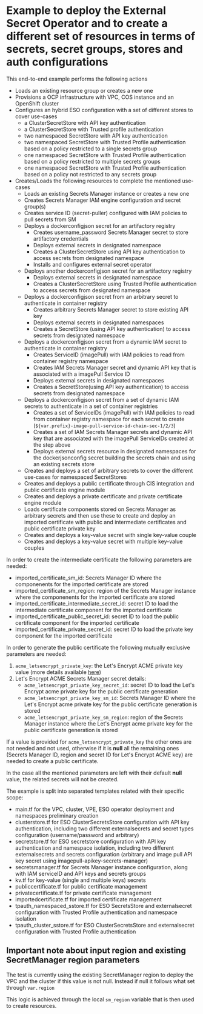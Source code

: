 # Example to deploy the External Secret Operator and to create a different set of resources in terms of secrets, secret groups, stores and auth configurations

This end-to-end example performs the following actions
- Loads an existing resource group or creates a new one
- Provisions a OCP infrastructure with VPC, COS instance and an OpenShift cluster
- Configures an hybrid ESO configuration with a set of different stores to cover use-cases
  - a ClusterSecretStore with API key authentication
  - a ClusterSecretStore with Trusted profile authentication
  - two namespaced SecretStore with API key authentication
  - two namespaced SecretStore with Trusted Profile authentication based on a policy restricted to a single secrets group
  - one namespaced SecretStore with Trusted Profile authentication based on a policy restricted to multiple secrets groups
  - one namespaced SecretStore with Trusted Profile authentication based on a policy not restricted to any secrets group
- Creates/Loads the following resources to complete the mentioned use-cases
  - Loads an existing Secrets Manager instance or creates a new one
  - Creates Secrets Manager IAM engine configuration and secret group(s)
  - Creates service ID (secret-puller) configured with IAM policies to pull secrets from SM
  - Deploys a dockerconfigjson secret for an artifactory registry
    - Creates username_password Secrets Manager secret to store artifactory credentials
    - Deploys external secrets in designated namespace
    - Creates a ClusterSecretStore using API key authentication to access secrets from designated namespace
    - Installs and configures external secret operator
  - Deploys another dockerconfigjson secret for an artifactory registry
    - Deploys external secrets in designated namespace
    - Creates a ClusterSecretStore using Trusted Profile authentication to access secrets from designated namespace
  - Deploys a dockerconfigjson secret from an arbitrary secret to authenticate in container registry
    - Creates arbitrary Secrets Manager secret to store existing API key
    - Deploys external secrets in designated namespaces
    - Creates a SecretStore (using API key authentication) to access secrets from designated namespace
  - Deploys a dockerconfigjson secret from a dynamic IAM secret to authenticate in container registry
    - Creates ServiceID (imagePull) with IAM policies to read from container registry namespace
    - Creates IAM Secrets Manager secret and dynamic API key that is associated with a imagePull Service ID
    - Deploys external secrets in designated namespaces
    - Creates a SecretStore(using API key authentication) to access secrets from designated namespace
  - Deploys a dockerconfigjson secret from a set of dynamic IAM secrets to authenticate in a set of container registries
    - Creates a set of ServiceIDs (imagePull) with IAM policies to read from container registry namespace for each secret to create (`${var.prefix}-image-pull-service-id-chain-sec-1/2/3`)
    - Creates a set of IAM Secrets Manager secrets and dynamic API key that are associated with the imagePull ServiceIDs created at the step above
    - Deploys external secrets resource in designated namespaces for the dockerjsonconfig secret building the secrets chain and using an existing secrets store
  - Creates and deploys a set of arbitrary secrets to cover the different use-cases for namespaced SecretStores
  - Creates and deploys a public certificate through CIS integration and public certificate engine module
  - Creates and deploys a private certificate and private certificate engine module
  - Loads certificate components stored on Secrets Manager as arbitrary secrets and then use these to create and deploy an imported certificate with public and intermediate certificates and public certificate private key
  - Creates and deploys a key-value secret with single key-value couple
  - Creates and deploys a key-value secret with multiple key-value couples



In order to create the intermediate certificate the following parameters are needed:
- imported_certificate_sm_id: Secrets Manager ID where the componenents for the imported certificate are stored
- imported_certificate_sm_region: region of the Secrets Manager instance where the componenents for the imported certificate are stored
- imported_certificate_intermediate_secret_id: secret ID to load the intermediate certificate component for the imported certificate
- imported_certificate_public_secret_id: secret ID to load the public certificate component for the imported certificate
- imported_certificate_private_secret_id: secret ID to load the private key component for the imported certificate

In order to generate the public certificate the following mutually exclusive parameters are needed:
1. `acme_letsencrypt_private_key`: the Let's Encrypt ACME private key value (more details available [here](https://cloud.ibm.com/docs/secrets-manager?topic=secrets-manager-prepare-order-certificates#create-acme-account))
2. Let's Encrypt ACME Secrets Manager secret details:
   - `acme_letsencrypt_private_key_secret_id`: secret ID to load the Let's Encrypt acme private key for the public certificate generation
   - `acme_letsencrypt_private_key_sm_id`: Secrets Manager ID where the Let's Encrypt acme private key for the public certificate generation is stored
   - `acme_letsencrypt_private_key_sm_region`: region of the Secrets Manager instance where the Let's Encrypt acme private key for the public certificate generation is stored

If a value is provided for `acme_letsencrypt_private_key` the other ones are not needed and not used, otherwise if it is **null** all the remaining ones (Secrets Manager ID, region and secret ID for Let's Encrypt ACME key) are needed to create a public certificate.

In the case all the mentioned parameters are left with their default **null** value, the related secrets will not be created.

The example is split into separated templates related with their specific scope:
- main.tf for the VPC, cluster, VPE, ESO operator deployment and namespaces preliminary creation
- clusterstore.tf for ESO ClusterSecretsStore configuration with API key authentication, including two different externalsecrets and secret types configuration (username/password and arbitrary)
- secretstore.tf for ESO secretstore configuration with API key authentication and namespace isolation, including two different externalsecrets and secrets configuration (arbitrary and image pull API key secret using imagepull-apikey-secrets-manager)
- secretsmanager.tf for Secrets Manager instance configuration, along with IAM serviceID and API keys and secrets groups
- kv.tf for key-value (single and multiple keys) secrets
- publiccertificate.tf for public certificate management
- privatecertificate.tf for private certificate management
- importedcertificate.tf for imported certificate management
- tpauth_namespaced_sstore.tf for ESO SecretsStore and externalsecret configuration with Trusted Profile authentication and namespace isolation
- tpauth_cluster_sstore.tf for ESO ClusterSecretsStore and externalsecret configuration with Trusted Profile authentication


## Important note about input region and existing SecretManager region parameters

The test is currently using the existing SecretManager region to deploy the VPC and the cluster if this value is not null. Instead if null it follows what set through `var.region`

This logic is achieved through the local `sm_region` variable that is then used to create resources.

